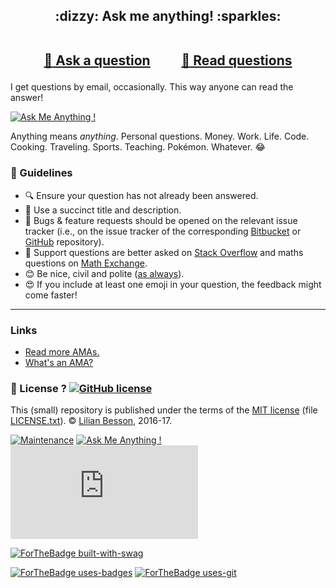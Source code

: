 
<h2 align="center">
:dizzy: Ask me anything! :sparkles:<br><br>

<a href="https://github.com/piyushchauhan/ama/issues/new">:speech_balloon: Ask a question</a> &nbsp;&nbsp;&nbsp;&nbsp;&nbsp;&nbsp;&nbsp;&nbsp; <a href="https://github.com/piyushchauhan/ama/issues">:book: Read questions</a>
</h2>

I get questions by email, occasionally. This way anyone can read the answer!

[![Ask Me Anything !](https://img.shields.io/badge/Ask%20me-anything-1abc9c.svg)](https://GitHub.com/piyushchauhan/ama)

Anything means *anything*. Personal questions. Money. Work. Life. Code.
Cooking. Traveling. Sports. Teaching. Pokémon. Whatever. :joy:

### :memo: Guidelines

 - :mag: Ensure your question has not already been answered.
 - :memo: Use a succinct title and description.
 - :bug: Bugs & feature requests should be opened on the relevant issue tracker (i.e., on the issue tracker of the corresponding [Bitbucket](https://bitbucket.org/lbesson/) or [GitHub](https://github.com/piyushchauhan/) repository).
 - :signal_strength: Support questions are better asked on [Stack Overflow](https://stackoverflow.com/) and maths questions on [Math Exchange](https://math.stackexchange.com/).
 - :blush: Be nice, civil and polite ([as always](http://contributor-covenant.org/version/1/4/)).
 - :heart_eyes: If you include at least one emoji in your question, the feedback might come faster!

----

### Links

 - [Read more AMAs.](https://github.com/sindresorhus/amas)
 - [What's an AMA?](https://en.wikipedia.org/wiki/Reddit#IAmA_and_AMA)

### :scroll: License ? [![GitHub license](https://img.shields.io/github/license/piyushchauhan/ama.svg)](https://github.com/piyushchauhan/ama/blob/master/LICENSE)
This (small) repository is published under the terms of the [MIT license](http://lbesson.mit-license.org/) (file [LICENSE.txt](LICENSE.txt)).
© [Lilian Besson](https://GitHub.com/piyushchauhan), 2016-17.

[![Maintenance](https://img.shields.io/badge/Maintenu%3F-oui-green.svg)](https://GitHub.com/piyushchauhan/ama/graphs/commit-activity)
[![Ask Me Anything !](https://img.shields.io/badge/Ask%20me-anything-1abc9c.svg)](https://GitHub.com/piyushchauhan/ama)
[![Analytics](https://ga-beacon.appspot.com/UA-38514290-17/github.com/piyushchauhan/ama/README.md?pixel)](https://GitHub.com/Naereen/ama/)

[![ForTheBadge built-with-swag](http://ForTheBadge.com/images/badges/built-with-swag.svg)](https://GitHub.com/piyushchauhan/)

[![ForTheBadge uses-badges](http://ForTheBadge.com/images/badges/uses-badges.svg)](http://ForTheBadge.com)
[![ForTheBadge uses-git](http://ForTheBadge.com/images/badges/uses-git.svg)](https://GitHub.com/)
